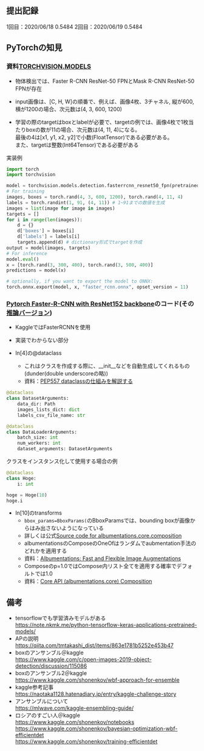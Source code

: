 ## 提出記録
1回目：2020/06/18 0.5484 
2回目：2020/06/19 0.5484 


## PyTorchの知見
### 資料[TORCHVISION.MODELS](https://pytorch.org/docs/stable/torchvision/models.html)
- 物体検出では、Faster R-CNN ResNet-50 FPNとMask R-CNN ResNet-50 FPNが存在

- input画像は、[C, H, W]の順番で、例えば、画像4枚、3チャネル, 縦が600, 横が1200の場合、次元数は(4, 3, 600, 1200)

- 学習の際のtargetはboxとlabelが必要で、targetの例では、画像4枚で1枚当たりboxの数が11の場合、次元数は(4, 11, 4)になる。<br>
最後の4は[x1, y1, x2, y2]で小数(FloatTensor)である必要がある。<br>
また、targetは整数(Int64Tensor)である必要がある

実装例
```python
import torch
import torchvision

model = torchvision.models.detection.fasterrcnn_resnet50_fpn(pretrained=True)
# For training
images, boxes = torch.rand(4, 3, 600, 1200), torch.rand(4, 11, 4)
labels = torch.randint(1, 91, (4, 11)) # 1~91までの数値を生成
images = list(image for image in images)
targets = []
for i in range(len(images)):
    d = {}
    d['boxes'] = boxes[i]
    d['labels'] = labels[i]
    targets.append(d) # dictionary形式でtargetを作成
output = model(images, targets) 
# For inference
model.eval()
x = [torch.rand(3, 300, 400), torch.rand(3, 500, 400)]
predictions = model(x)

# optionally, if you want to export the model to ONNX:
torch.onnx.export(model, x, "faster_rcnn.onnx", opset_version = 11)
```

### [Pytorch Faster-R-CNN with ResNet152 backbone](https://www.kaggle.com/maherdeebcv/pytorch-faster-r-cnn-with-resnet152-backbone)のコード(その[推論バージョン]())
- KaggleではFasterRCNNを使用

- 実装でわからない部分
- In[4]の@dataclass
  - これはクラスを作成する際に、__init__などを自動生成してくれるもの(dunder(double underscoreの略))
  - 資料：[PEP557 dataclassの仕組みを解説する](https://qiita.com/yukinarit/items/0dbd81d3533a2b818f20)
  
```py
@dataclass
class DatasetArguments:
    data_dir: Path
    images_lists_dict: dict
    labels_csv_file_name: str

@dataclass
class DataLoaderArguments:
    batch_size: int
    num_workers: int
    dataset_arguments: DatasetArguments
```


クラスをインスタンス化して使用する場合の例

```hoge.py
@dataclass
class Hoge:
    i: int

hoge = Hoge(10)
hoge.i
```
    
- In[10]のtransforms
  - `bbox_params=BboxParams(`のBboxParamsでは、bounding boxが画像からはみ出さないようになっている
  - 詳しくは公式[Source code for albumentations.core.composition](https://albumentations.readthedocs.io/en/latest/_modules/albumentations/core/composition.html)
  - albumentationsのComposeのOneOfはランダムでaubmentation手法のどれかを適用する
  - 資料：[Albumentations: Fast and Flexible Image Augmentations](https://www.mdpi.com/2078-2489/11/2/125/htm)
  - Composeのp=1.0ではCompose内リスト全てを適用する確率でデフォルトでは1.0
  - 資料：[Core API (albumentations.core)
Composition](https://albumentations.readthedocs.io/en/latest/api/core.html)

## 備考
- tensorflowでも学習済みモデルがある<br>
https://note.nkmk.me/python-tensorflow-keras-applications-pretrained-models/
- APの説明<br>
https://qiita.com/tmtakashi_dist/items/863e1781b5252e453b47
- boxのアンサンブル＠kaggle<br>
https://www.kaggle.com/c/open-images-2019-object-detection/discussion/115086
- boxのアンサンブル2＠kaggle<br>
https://www.kaggle.com/shonenkov/wbf-approach-for-ensemble
- kaggle参考記事<br>
https://naotaka1128.hatenadiary.jp/entry/kaggle-challenge-story
- アンサンブルについて<br>
https://mlwave.com/kaggle-ensembling-guide/
- ロシアのすごい人＠kaggle<br>
https://www.kaggle.com/shonenkov/notebooks<br>
https://www.kaggle.com/shonenkov/bayesian-optimization-wbf-efficientdet<br>
https://www.kaggle.com/shonenkov/training-efficientdet


